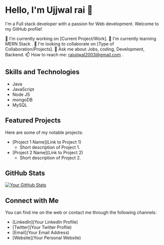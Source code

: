 # Hello, I'm Ujjwal rai 👋

I'm a Full stack developer with a passion for Web development. Welcome to my GitHub profile! 

🔭 I'm currently working on [Current Project/Work].
🌱 I'm currently learning MERN Stack .
👯 I'm looking to collaborate on [Type of Collaboration/Projects].
💬 Ask me about Jobs, coding, Development, Backend.
📫 How to reach me: raiujjwal2003@gmail.com .

## Skills and Technologies

- Java
- JavaScript
- Node JS
- mongoDB
- MySQL

## Featured Projects

Here are some of my notable projects:

- [Project 1 Name](Link to Project 1)
  - Short description of Project 1.
- [Project 2 Name](Link to Project 2)
  - Short description of Project 2.

## GitHub Stats

[![Your GitHub Stats](https://github-readme-stats.vercel.app/api?username=yourusername)](https://github.com/anuraghazra/github-readme-stats)

## Connect with Me

You can find me on the web or contact me through the following channels:

- [LinkedIn](Your LinkedIn Profile)
- [Twitter](Your Twitter Profile)
- [Email](Your Email Address)
- [Website](Your Personal Website)
